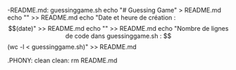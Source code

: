 -README.md: guessinggame.sh
    echo "# Guessing Game" > README.md
    echo "" >> README.md
    echo "Date et heure de création : $$(date)" >> README.md
    echo "" >> README.md
    echo "Nombre de lignes de code dans guessinggame.sh : $$(wc -l < guessinggame.sh)" >> README.md

.PHONY: clean
clean:
    rm README.md
